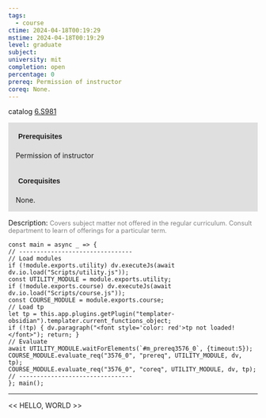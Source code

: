 ```yaml
---
tags:
  - course
ctime: 2024-04-18T00:19:29
mstime: 2024-04-18T00:19:29
level: graduate
subject: 
university: mit
completion: open
percentage: 0
prereq: Permission of instructor
coreq: None.
---
```


catalog [6.S981](http://student.mit.edu/catalog/m6e.html#6.S981)

<span style="display: block; padding: 15px; background-color: rgb(100, 100, 100, 0.2);"><font id="m_prereq3576_0" style="display: block; font-family: Arial, sans-serif; font-weight: bold; padding: 5px">Prerequisites</font><br><span id="prereq3576_0">Permission of instructor</span></span>
<span style="display: block; padding: 15px; background-color: rgb(100, 100, 100, 0.2);"><font id="m_coreq3576_0" style="display: block; font-family: Arial, sans-serif; font-weight: bold; padding: 5px">Corequisites</font><br><span id="coreq3576_0">None.</span></span>

<font style="">Description:</font>
<font style="color: grey; font-size: 0.8rem;">Covers subject matter not offered in the regular curriculum. Consult department to learn of offerings for a particular term.</font>

```dataviewjs
const main = async _ => {
// --------------------------------
// Load modules
if (!module.exports.utility) dv.executeJs(await dv.io.load("Scripts/utility.js"));
const UTILITY_MODULE = module.exports.utility;
if (!module.exports.course) dv.executeJs(await dv.io.load("Scripts/course.js"));
const COURSE_MODULE = module.exports.course;
// Load tp
let tp = this.app.plugins.getPlugin("templater-obsidian").templater.current_functions_object;
if (!tp) { dv.paragraph("<font style='color: red'>tp not loaded!</font>"); return; }
// Evaluate
await UTILITY_MODULE.waitForElements(`#m_prereq3576_0`, {timeout:5});
COURSE_MODULE.evaluate_req("3576_0", "prereq", UTILITY_MODULE, dv, tp);
COURSE_MODULE.evaluate_req("3576_0", "coreq", UTILITY_MODULE, dv, tp);
// --------------------------------
}; main();
```

---

<< HELLO, WORLD >>
